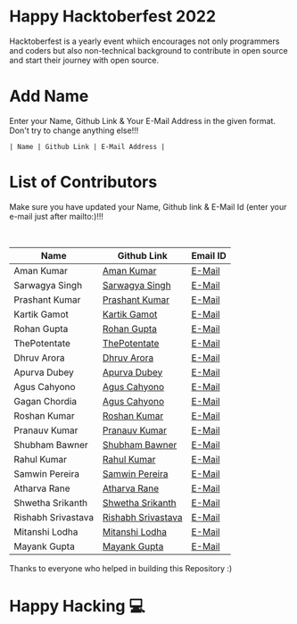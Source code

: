 <h1>Happy Hacktoberfest 2022</h1>
<p>Hacktoberfest is a yearly event whiich encourages not only programmers and coders but also non-technical background to contribute in open source and start their journey with open source.</p>

# Add Name

<p>Enter your Name, Github Link & Your E-Mail Address in the given format. Don't try to change anything else!!!</p>
<code>| Name | Github Link | E-Mail Address |</code>

# List of Contributors

<p>Make sure you have updated your Name, Github link & E-Mail Id (enter your e-mail just after mailto:)!!!</p>
<br>
  
| Name | Github Link | Email ID |
| ------|----------|---------- |
| Aman Kumar | <a href="https://github.com/king04aman/">Aman Kumar</a> | <a href="mailto:aman.kumar@esportzvio.com">E-Mail</a> |
| Sarwagya Singh | <a href="https://github.com/0xsarwagya/">Sarwagya Singh</a> | <a href="mailto:sarwagya.singh@esportzvio.com">E-Mail</a> |
| Prashant Kumar | <a href="https://github.com/prashantty/">Prashant Kumar</a> | <a href="mailto:prashantty9991@gmail.com">E-Mail</a> |
| Kartik Gamot | <a href="https://github.com/kart027/">Kartik Gamot</a> | <a href="mailto:gamotkartik2002@gmail.com">E-Mail</a> |
| Rohan Gupta | <a href="https://github.com/rohan09-raj/">Rohan Gupta</a> | <a href="rajrohan1419@gmail.com">E-Mail</a> |
| ThePotentate | <a href="https://github.com/thepotentateop/">ThePotentate</a> | <a href="mailto:hello@email.com">E-Mail</a> |
| Dhruv Arora | <a href="https://github.com/lord-benjamin/">Dhruv Arora</a> | <a href="mailto:dhruvarora2612@gmail.com">E-Mail</a> |
| Apurva Dubey | <a href="https://github.com/umbridge/">Apurva Dubey</a> | <a href="mailto:apurva925dubey@gmail.com">E-Mail</a> |
| Agus Cahyono | <a href="https://github.com/balitax/">Agus Cahyono</a> | <a href="mailto:cahyo.mamen@gmail.com">E-Mail</a> |
| Gagan Chordia | <a href="https://github.com/gagan-gv/">Agus Cahyono</a> | <a href="mailto:chordiagagan@gmail.com">E-Mail</a> |
| Roshan Kumar | <a href="https://github.com/coderoshan18093">Roshan Kumar</a> | <a href="mailto:anitamishraasansol@gmail.com">E-Mail</a>
| Pranauv Kumar | <a href="https://github.com/Pranauv-Kumar1803/">Pranauv Kumar</a> | <a href="mailto:pranauv1803@gmail.com">E-Mail</a> |
| Shubham Bawner | <a href="https://github.com/Shubhambawner/">Shubham Bawner</a> | <a href="mailto:wurtzreaxnwittigreaxn@gmail.com">E-Mail</a> |
| Rahul Kumar | <a href="https://github.com/krrahul23/">Rahul Kumar</a> | <a href="mailto:raulk023@gmail.com">E-Mail</a> |
| Samwin Pereira | <a href="https://github.com/samwinp">Samwin Pereira</a> | <a href="samwinpereira@gmail.com">E-Mail</a> |
| Atharva Rane | <a href="https://github.com/atharane/">Atharva Rane</a> | <a href="mailto:atharvarane051102@gmail.com">E-Mail</a> |
| Shwetha Srikanth | <a href="https://github.com/shwe14101/">Shwetha Srikanth</a> | <a href="mailto:shwethasrikanth14@gmail.com">E-Mail</a> |
| Rishabh Srivastava | <a href="https://github.com/RishabhSrivastava1423">Rishabh Srivastava</a> | <a href="mailto:rishabhsrivastava1409@gmail.com">E-Mail</a> |
| Mitanshi Lodha | <a href="https://github.com/Mitanshilodha/">Mitanshi Lodha</a> | <a href="mailto:lodhamitanshi@gmail.com">E-Mail</a> |
| Mayank Gupta | <a href="https://github.com/cpp-monk">Mayank Gupta</a> | <a href="mailto:mail.mg2704@gmail.com">E-Mail</a> |

Thanks to everyone who helped in building this Repository :)

# Happy Hacking 💻
